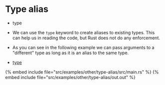 # Type alias

* type

* We can use the `type` keyword to create aliases to existing types. This can help us in reading the code, but Rust does not do any enforcement.
* As you can see in the following example we can pass arguments to a "different" type as long as it is an alias to the same type.
* [type](https://doc.rust-lang.org/std/keyword.type.html)

{% embed include file="src/examples/other/type-alias/src/main.rs" %}
{% embed include file="src/examples/other/type-alias/out.out" %}


